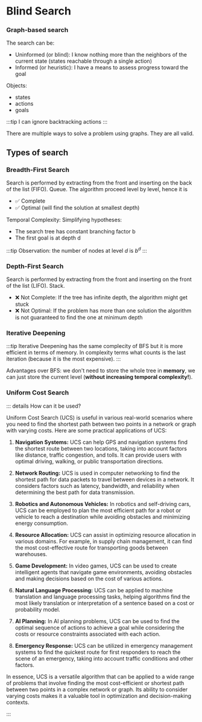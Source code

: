 # Blind Search

### Graph-based search

The search can be:

- Uninformed (or blind): I know nothing more than the
neighbors of the current state (states reachable through a
single action)
- Informed (or heuristic): I have a means to assess progress
toward the goal

Objects:

- states
- actions
- goals

<UwImage src="img/image.png"/>

:::tip
I can ignore backtracking actions
:::

There are multiple ways to solve a problem using graphs. They are all valid.

## Types of search

### Breadth-First Search

Search is performed by extracting from the front and inserting on the back of the list (FIFO). Queue.
The algorithm proceed level by level, hence it is

- ✅ Complete
- ✅ Optimal (will find the solution at smallest depth)
<UwImage src="img/image-1.png"/>

Temporal Complexity:
Simplifying hypotheses:

- The search tree has constant branching factor b
- The first goal is at depth d

<UwImage src="img/image-2.png"/>

:::tip
Observation: the number of nodes at level $d$ is $b^d$
:::

### Depth-First Search

Search is performed by extracting from the front and inserting on the front of the list (LIFO). Stack.

- ❌ Not Complete: If the tree has infinite depth, the algorithm might get stuck
- ❌ Not Optimal: If the problem has more than one solution the algorithm is not guaranteed to find the one at minimum
depth

### Iterative Deepening

:::tip
Iterative Deepening has the same complecity of BFS but it is more efficient in terms of memory.
In complexity terms what counts is the last iteration (because it is the most expensive).
:::

Advantages over BFS: we don't need to store the whole tree in **memory**, we can just store the current level (**without increasing temporal complexity!**).

### Uniform Cost Search

::: details How can it be used?

Uniform Cost Search (UCS) is useful in various real-world scenarios where you need to find the shortest path between two points in a network or graph with varying costs. Here are some practical applications of UCS:

1. **Navigation Systems:** UCS can help GPS and navigation systems find the shortest route between two locations, taking into account factors like distance, traffic congestion, and tolls. It can provide users with optimal driving, walking, or public transportation directions.

2. **Network Routing:** UCS is used in computer networking to find the shortest path for data packets to travel between devices in a network. It considers factors such as latency, bandwidth, and reliability when determining the best path for data transmission.

3. **Robotics and Autonomous Vehicles:** In robotics and self-driving cars, UCS can be employed to plan the most efficient path for a robot or vehicle to reach a destination while avoiding obstacles and minimizing energy consumption.

4. **Resource Allocation:** UCS can assist in optimizing resource allocation in various domains. For example, in supply chain management, it can find the most cost-effective route for transporting goods between warehouses.

5. **Game Development:** In video games, UCS can be used to create intelligent agents that navigate game environments, avoiding obstacles and making decisions based on the cost of various actions.

6. **Natural Language Processing:** UCS can be applied to machine translation and language processing tasks, helping algorithms find the most likely translation or interpretation of a sentence based on a cost or probability model.

7. **AI Planning:** In AI planning problems, UCS can be used to find the optimal sequence of actions to achieve a goal while considering the costs or resource constraints associated with each action.

8. **Emergency Response:** UCS can be utilized in emergency management systems to find the quickest route for first responders to reach the scene of an emergency, taking into account traffic conditions and other factors.

In essence, UCS is a versatile algorithm that can be applied to a wide range of problems that involve finding the most cost-efficient or shortest path between two points in a complex network or graph. Its ability to consider varying costs makes it a valuable tool in optimization and decision-making contexts.

:::
